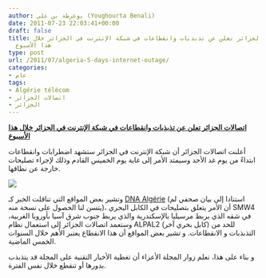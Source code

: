 ```yaml
---
author: يوغرطة بن علي (Youghourta Benali)
date: 2011-07-23 22:03:41+00:00
draft: false
title: اتصالات الجزائر تعلن عن تذبذبات وانقطاعات في شبكة الإنترنت في الجزائر خلال
  هذا الأسبوع
type: post
url: /2011/07/algeria-5-days-internet-outage/
categories:
- عام
tags:
- Algérie télécom
- اتصالات الجزائر
- الجزائر
---
```


[**اتصالات الجزائر تعلن عن تذبذبات وانقطاعات في شبكة الإنترنت في الجزائر خلال هذا الأسبوع**](http://www.it-scoop.com/2011/07/algeria-5-days-internet-outage/)




أعلنت اتصالات الجزائر أن شبكة الإنترنت في الجزائر ستشهد اضطرابات وانقطاعات ابتداءً من يوم غد الأحد وسيمتد الأمر إلى غاية يوم الخميس القادم وذلك لإجراء تصليحات خارجة عن نطاقها.




[![](http://www.it-scoop.com/wp-content/uploads/2011/02/internet-algerie.jpg)
](http://www.it-scoop.com/2011/07/algeria-5-days-internet-outage/)




وتشير بعض المواقع التي تناقلت الخبر كـ [DNA Algérie](http://www.dna-algerie.com/medias/algerie-internet-perturbe-pendant-5-jours-independamment-de-la-volonte-d-algerie-telecom-2) (استنادا إلى بيان صحفي لم يتسن لنا الحصول على نسخة منه)، أن الأمر يتعلق بتصليحات في الكابل البحري SMW4 في شقه الذي يربط مرسيليا بالإسكندرية والذي يربط جنوب شرق آسيا بأوروبا الغربية، وستعمد اتصالات الجزائر إلى استعمال نظام ALPAL2 (كابل بحري آخر) للحد من التذبذبات و الانقطاعات. و تشير بعض المواقع أن هذا الانقطاع يعتبر الأهم خلال السنوات الخمس الماضية.




و بناء على هذا، نعلم زوار المجلة الأعزاء أن تغطية الأخبار التقنية على المجلة قد يتذبذب بدورها أو تنقطع خلال نفس الفترة.
